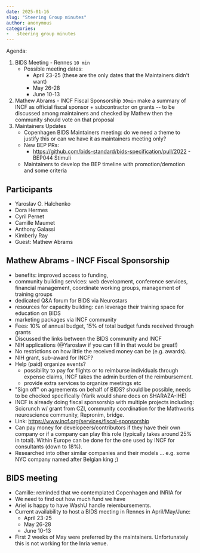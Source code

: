 ```yaml
---
date: 2025-01-16
slug: "Steering Group minutes"
author: anonymous
categories:
-   steering group minutes
---
```


Agenda:

1. BIDS Meeting - Rennes `10 min`
	- Possible meeting dates:
        - April 23-25 (these are the only dates that the Maintainers didn't want)
        - May 26-28
        - June 10-13
2. Mathew Abrams - INCF Fiscal Sponsorship `30min`
    make a summary of INCF as official fiscal sponsor + subcontractor on grants -- to be discussed among maintainers and checked by Mathew then the community should vote on that proposal
3. Maintainers Updates
    - Copenhagen BIDS Maintainers meeting: do we need a theme to justify this or can we have it as maintainers meeting only?
    - New BEP PRs:
      - https://github.com/bids-standard/bids-specification/pull/2022 - BEP044 Stimuli
    - Maintainers to develop the BEP timeline with promotion/demotion and some criteria

<!-- more -->

## Participants

- Yaroslav O. Halchenko
- Dora Hermes
- Cyril Pernet
- Camille Maumet
- Anthony Galassi
- Kimberly Ray
- Guest: Mathew Abrams

## Mathew Abrams - INCF Fiscal Sponsorship

- benefits: improved access to funding,
- community building services:  web development, conference services, financial management, coordinate working groups, management of training groups
- dedicated Q&A forum for BIDS via Neurostars
- resources for capacity building:  can leverage their training space for education on BIDS
- marketing packages via INCF community
- Fees: 10% of annual budget, 15% of total budget funds received through grants
- Discussed the links between the BIDS community and INCF
- NIH applications (@Yaroslaw if you can fill in that would be great!)
- No restrictions on how little the received money can be (e.g. awards).
- NIH grant, sub-award for INCF?
- Help (paid) organize events?
    - possibility to pay for flights or to reimburse individuals through expense claims, INCF takes the admin burden of the reimbursement.
    - provide extra services to organize meetings etc
- "Sign off" on agreements on behalf of BIDS?  should be possible, needs to be checked specifically (Yarik would share docs on SHARAZA-IHE)
- INCF is already doing fiscal sponsorship with multiple projects including: Scicrunch w/ grant from CZI, community coordination for the Mathworks neuroscience community, Repronim, bridge.
- Link: https://www.incf.org/services/fiscal-sponsorship
- Can pay money for developeers/contributors if they have their own company or if a company can play this role (typically takes around 25% in total). Within Europe can be done for the one used by INCF for consultants (down to 18%).
- Researched into other similar companies and their models ... e.g. some NYC company named after Belgian king ;)

## BIDS meeting

- Camille: reminded that we contemplated Copenhagen and INRIA for
- We need to find out how much fund we have
- Ariel is happy to have WashU handle reiembursements.
- Current availability to host a BIDS meeting in Rennes in April/May/June:
    - April 23-25
    - May 26-28
    - June 10-13
- First 2 weeks of May were preferred by the maintainers. Unfortunately this is not working for the Inria venue.
